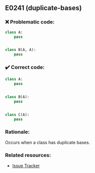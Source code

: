 ## E0241 (duplicate-bases)

### :x: Problematic code:

```python
class A:
    pass


class B(A, A):
    pass
```

### :heavy_check_mark: Correct code:

```python
class A:
    pass


class B(A):
    pass


class C(A):
    pass
```

### Rationale:

Occurs when a class has duplicate bases.

### Related resources:

- [Issue Tracker](https://github.com/PyCQA/pylint/issues?q=is%3Aissue+%22duplicate-bases%22+OR+%22E0241%22)
